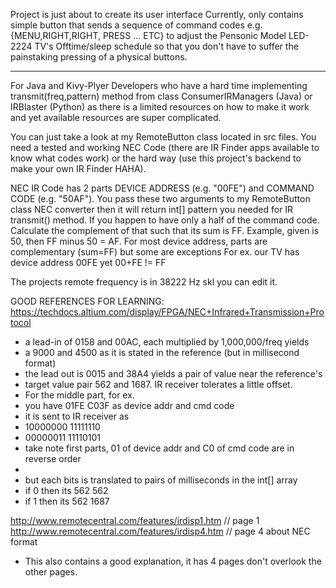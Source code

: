 Project is just about to create its user interface
Currently, only contains simple button that sends a sequence of 
command codes e.g. {MENU,RIGHT,RIGHT, PRESS ... ETC} to adjust 
the Pensonic Model LED-2224 TV's Offtime/sleep schedule so that you don't 
have to suffer the painstaking pressing of a physical buttons.


----------------------------------------------------------------
For Java and Kivy-Plyer Developers who have a hard time implementing 
transmit(freq,pattern) method from class ConsumerIRManagers (Java) 
or IRBlaster (Python) as there is a limited resources on how to make 
it work and yet available resources are super complicated.

You can just take a look at my RemoteButton class located in src files.
You need a tested and working NEC Code (there are IR Finder apps available to
know what codes work) or the hard way (use this project's backend to make your 
own IR Finder HAHA).

NEC IR Code has 2 parts DEVICE ADDRESS (e.g. "00FE") and COMMAND CODE (e.g. "50AF").
You pass these two arguments to my RemoteButton class NEC converter then it will
return int[] pattern you needed for IR transmit() method.
If you happen to have only a half of the command code. 
Calculate the complement of that such that its sum is FF.
Example, given is 50, then FF minus 50 = AF.
For most device address, parts are complementary (sum=FF) but some are exceptions
For ex. our TV has device address 00FE yet 00+FE != FF

The projects remote frequency is in 38222 Hz skl you can edit it.

GOOD REFERENCES FOR LEARNING:
https://techdocs.altium.com/display/FPGA/NEC+Infrared+Transmission+Protocol
- a lead-in of 0158 and 00AC, each multiplied by 1,000,000/freq yields
- a 9000 and 4500 as it is stated in the reference (but in millisecond format)
- the lead out is 0015 and 38A4 yields a pair of value near the reference's
- target value pair 562 and 1687. IR receiver tolerates a little offset.
- For the middle part, for ex.
- you have 01FE C03F as device addr and cmd code
- it is sent to IR receiver as 
- 10000000 11111110  
- 00000011 11110101 
- take note first parts, 01 of device addr and C0 of cmd code are in reverse order
- 
- but each bits is translated to pairs of milliseconds in the int[] array
- if 0 then its 562 562
- if 1 then its 562 1687

http://www.remotecentral.com/features/irdisp1.htm // page 1
http://www.remotecentral.com/features/irdisp4.htm // page 4 about NEC format
- This also contains a good explanation, it has 4 pages don't overlook the other pages. 

